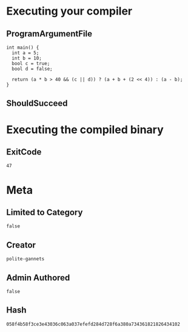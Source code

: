 # Executing your compiler

## ProgramArgumentFile

```
int main() {
  int a = 5;
  int b = 10;
  bool c = true;
  bool d = false;

  return (a * b > 40 && (c || d)) ? (a + b + (2 << 4)) : (a - b);
}

```

## ShouldSucceed

# Executing the compiled binary

## ExitCode

```
47
```

# Meta

## Limited to Category

```
false
```

## Creator

```
polite-gannets
```

## Admin Authored

```
false
```

## Hash

```
058f4b58f3ce3e43036c063a037efefd284d728f6a380a734361821826434102
```
